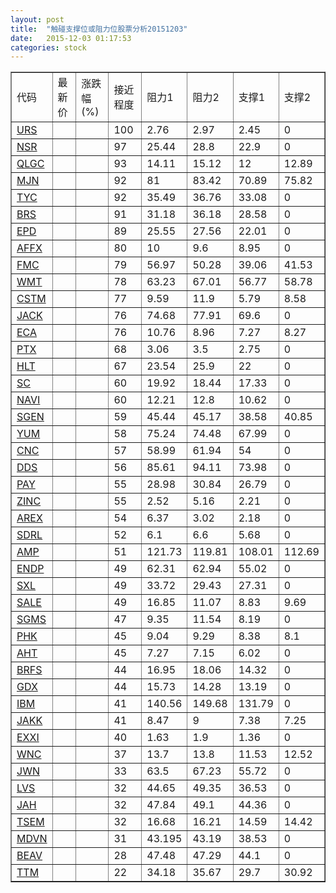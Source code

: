 ```yaml
---
layout: post
title:  "触碰支撑位或阻力位股票分析20151203"
date:   2015-12-03 01:17:53
categories: stock
---
```

<script type="text/javascript">
var stockList = []
stockList.push('gb_urs');
stockList.push('gb_nsr');
stockList.push('gb_qlgc');
stockList.push('gb_mjn');
stockList.push('gb_tyc');
stockList.push('gb_brs');
stockList.push('gb_epd');
stockList.push('gb_affx');
stockList.push('gb_fmc');
stockList.push('gb_wmt');
stockList.push('gb_cstm');
stockList.push('gb_jack');
stockList.push('gb_eca');
stockList.push('gb_ptx');
stockList.push('gb_hlt');
stockList.push('gb_sc');
stockList.push('gb_navi');
stockList.push('gb_sgen');
stockList.push('gb_yum');
stockList.push('gb_cnc');
stockList.push('gb_dds');
stockList.push('gb_pay');
stockList.push('gb_zinc');
stockList.push('gb_arex');
stockList.push('gb_sdrl');
stockList.push('gb_amp');
stockList.push('gb_endp');
stockList.push('gb_sxl');
stockList.push('gb_sale');
stockList.push('gb_sgms');
stockList.push('gb_phk');
stockList.push('gb_aht');
stockList.push('gb_brfs');
stockList.push('gb_gdx');
stockList.push('gb_ibm');
stockList.push('gb_jakk');
stockList.push('gb_exxi');
stockList.push('gb_wnc');
stockList.push('gb_jwn');
stockList.push('gb_lvs');
stockList.push('gb_jah');
stockList.push('gb_tsem');
stockList.push('gb_mdvn');
stockList.push('gb_beav');
stockList.push('gb_ttm');
</script>
<table border="1">
 <tr>
 <td>代码</td>
 <td>最新价</td>
 <td>涨跌幅(%)</td>
 <td>接近程度</td>
 <td>阻力1</td>
 <td>阻力2</td>
 <td>支撑1</td>
 <td>支撑2</td>
</tr>
  <tr id="urs" class="green">
  <td><a href="http://stock.finance.sina.com.cn/usstock/quotes/URS.html" target="_blank">URS</a></td><td></td><td></td><td>100</td><td>2.76</td><td>2.97</td><td>2.45</td><td>0</td></tr>
  <tr id="nsr" class="red">
  <td><a href="http://stock.finance.sina.com.cn/usstock/quotes/NSR.html" target="_blank">NSR</a></td><td></td><td></td><td>97</td><td>25.44</td><td>28.8</td><td>22.9</td><td>0</td></tr>
  <tr id="qlgc" class="green">
  <td><a href="http://stock.finance.sina.com.cn/usstock/quotes/QLGC.html" target="_blank">QLGC</a></td><td></td><td></td><td>93</td><td>14.11</td><td>15.12</td><td>12</td><td>12.89</td></tr>
  <tr id="mjn" class="red">
  <td><a href="http://stock.finance.sina.com.cn/usstock/quotes/MJN.html" target="_blank">MJN</a></td><td></td><td></td><td>92</td><td>81</td><td>83.42</td><td>70.89</td><td>75.82</td></tr>
  <tr id="tyc" class="red">
  <td><a href="http://stock.finance.sina.com.cn/usstock/quotes/TYC.html" target="_blank">TYC</a></td><td></td><td></td><td>92</td><td>35.49</td><td>36.76</td><td>33.08</td><td>0</td></tr>
  <tr id="brs" class="red">
  <td><a href="http://stock.finance.sina.com.cn/usstock/quotes/BRS.html" target="_blank">BRS</a></td><td></td><td></td><td>91</td><td>31.18</td><td>36.18</td><td>28.58</td><td>0</td></tr>
  <tr id="epd" class="red">
  <td><a href="http://stock.finance.sina.com.cn/usstock/quotes/EPD.html" target="_blank">EPD</a></td><td></td><td></td><td>89</td><td>25.55</td><td>27.56</td><td>22.01</td><td>0</td></tr>
  <tr id="affx" class="red">
  <td><a href="http://stock.finance.sina.com.cn/usstock/quotes/AFFX.html" target="_blank">AFFX</a></td><td></td><td></td><td>80</td><td>10</td><td>9.6</td><td>8.95</td><td>0</td></tr>
  <tr id="fmc" class="green">
  <td><a href="http://stock.finance.sina.com.cn/usstock/quotes/FMC.html" target="_blank">FMC</a></td><td></td><td></td><td>79</td><td>56.97</td><td>50.28</td><td>39.06</td><td>41.53</td></tr>
  <tr id="wmt" class="green">
  <td><a href="http://stock.finance.sina.com.cn/usstock/quotes/WMT.html" target="_blank">WMT</a></td><td></td><td></td><td>78</td><td>63.23</td><td>67.01</td><td>56.77</td><td>58.78</td></tr>
  <tr id="cstm" class="green">
  <td><a href="http://stock.finance.sina.com.cn/usstock/quotes/CSTM.html" target="_blank">CSTM</a></td><td></td><td></td><td>77</td><td>9.59</td><td>11.9</td><td>5.79</td><td>8.58</td></tr>
  <tr id="jack" class="red">
  <td><a href="http://stock.finance.sina.com.cn/usstock/quotes/JACK.html" target="_blank">JACK</a></td><td></td><td></td><td>76</td><td>74.68</td><td>77.91</td><td>69.6</td><td>0</td></tr>
  <tr id="eca" class="green">
  <td><a href="http://stock.finance.sina.com.cn/usstock/quotes/ECA.html" target="_blank">ECA</a></td><td></td><td></td><td>76</td><td>10.76</td><td>8.96</td><td>7.27</td><td>8.27</td></tr>
  <tr id="ptx" class="red">
  <td><a href="http://stock.finance.sina.com.cn/usstock/quotes/PTX.html" target="_blank">PTX</a></td><td></td><td></td><td>68</td><td>3.06</td><td>3.5</td><td>2.75</td><td>0</td></tr>
  <tr id="hlt" class="green">
  <td><a href="http://stock.finance.sina.com.cn/usstock/quotes/HLT.html" target="_blank">HLT</a></td><td></td><td></td><td>67</td><td>23.54</td><td>25.9</td><td>22</td><td>0</td></tr>
  <tr id="sc" class="green">
  <td><a href="http://stock.finance.sina.com.cn/usstock/quotes/SC.html" target="_blank">SC</a></td><td></td><td></td><td>60</td><td>19.92</td><td>18.44</td><td>17.33</td><td>0</td></tr>
  <tr id="navi" class="green">
  <td><a href="http://stock.finance.sina.com.cn/usstock/quotes/NAVI.html" target="_blank">NAVI</a></td><td></td><td></td><td>60</td><td>12.21</td><td>12.8</td><td>10.62</td><td>0</td></tr>
  <tr id="sgen" class="green">
  <td><a href="http://stock.finance.sina.com.cn/usstock/quotes/SGEN.html" target="_blank">SGEN</a></td><td></td><td></td><td>59</td><td>45.44</td><td>45.17</td><td>38.58</td><td>40.85</td></tr>
  <tr id="yum" class="red">
  <td><a href="http://stock.finance.sina.com.cn/usstock/quotes/YUM.html" target="_blank">YUM</a></td><td></td><td></td><td>58</td><td>75.24</td><td>74.48</td><td>67.99</td><td>0</td></tr>
  <tr id="cnc" class="green">
  <td><a href="http://stock.finance.sina.com.cn/usstock/quotes/CNC.html" target="_blank">CNC</a></td><td></td><td></td><td>57</td><td>58.99</td><td>61.94</td><td>54</td><td>0</td></tr>
  <tr id="dds" class="green">
  <td><a href="http://stock.finance.sina.com.cn/usstock/quotes/DDS.html" target="_blank">DDS</a></td><td></td><td></td><td>56</td><td>85.61</td><td>94.11</td><td>73.98</td><td>0</td></tr>
  <tr id="pay" class="red">
  <td><a href="http://stock.finance.sina.com.cn/usstock/quotes/PAY.html" target="_blank">PAY</a></td><td></td><td></td><td>55</td><td>28.98</td><td>30.84</td><td>26.79</td><td>0</td></tr>
  <tr id="zinc" class="green">
  <td><a href="http://stock.finance.sina.com.cn/usstock/quotes/ZINC.html" target="_blank">ZINC</a></td><td></td><td></td><td>55</td><td>2.52</td><td>5.16</td><td>2.21</td><td>0</td></tr>
  <tr id="arex" class="green">
  <td><a href="http://stock.finance.sina.com.cn/usstock/quotes/AREX.html" target="_blank">AREX</a></td><td></td><td></td><td>54</td><td>6.37</td><td>3.02</td><td>2.18</td><td>0</td></tr>
  <tr id="sdrl" class="red">
  <td><a href="http://stock.finance.sina.com.cn/usstock/quotes/SDRL.html" target="_blank">SDRL</a></td><td></td><td></td><td>52</td><td>6.1</td><td>6.6</td><td>5.68</td><td>0</td></tr>
  <tr id="amp" class="green">
  <td><a href="http://stock.finance.sina.com.cn/usstock/quotes/AMP.html" target="_blank">AMP</a></td><td></td><td></td><td>51</td><td>121.73</td><td>119.81</td><td>108.01</td><td>112.69</td></tr>
  <tr id="endp" class="red">
  <td><a href="http://stock.finance.sina.com.cn/usstock/quotes/ENDP.html" target="_blank">ENDP</a></td><td></td><td></td><td>49</td><td>62.31</td><td>62.94</td><td>55.02</td><td>0</td></tr>
  <tr id="sxl" class="green">
  <td><a href="http://stock.finance.sina.com.cn/usstock/quotes/SXL.html" target="_blank">SXL</a></td><td></td><td></td><td>49</td><td>33.72</td><td>29.43</td><td>27.31</td><td>0</td></tr>
  <tr id="sale" class="green">
  <td><a href="http://stock.finance.sina.com.cn/usstock/quotes/SALE.html" target="_blank">SALE</a></td><td></td><td></td><td>49</td><td>16.85</td><td>11.07</td><td>8.83</td><td>9.69</td></tr>
  <tr id="sgms" class="red">
  <td><a href="http://stock.finance.sina.com.cn/usstock/quotes/SGMS.html" target="_blank">SGMS</a></td><td></td><td></td><td>47</td><td>9.35</td><td>11.54</td><td>8.19</td><td>0</td></tr>
  <tr id="phk" class="red">
  <td><a href="http://stock.finance.sina.com.cn/usstock/quotes/PHK.html" target="_blank">PHK</a></td><td></td><td></td><td>45</td><td>9.04</td><td>9.29</td><td>8.38</td><td>8.1</td></tr>
  <tr id="aht" class="green">
  <td><a href="http://stock.finance.sina.com.cn/usstock/quotes/AHT.html" target="_blank">AHT</a></td><td></td><td></td><td>45</td><td>7.27</td><td>7.15</td><td>6.02</td><td>0</td></tr>
  <tr id="brfs" class="green">
  <td><a href="http://stock.finance.sina.com.cn/usstock/quotes/BRFS.html" target="_blank">BRFS</a></td><td></td><td></td><td>44</td><td>16.95</td><td>18.06</td><td>14.32</td><td>0</td></tr>
  <tr id="gdx" class="red">
  <td><a href="http://stock.finance.sina.com.cn/usstock/quotes/GDX.html" target="_blank">GDX</a></td><td></td><td></td><td>44</td><td>15.73</td><td>14.28</td><td>13.19</td><td>0</td></tr>
  <tr id="ibm" class="green">
  <td><a href="http://stock.finance.sina.com.cn/usstock/quotes/IBM.html" target="_blank">IBM</a></td><td></td><td></td><td>41</td><td>140.56</td><td>149.68</td><td>131.79</td><td>0</td></tr>
  <tr id="jakk" class="red">
  <td><a href="http://stock.finance.sina.com.cn/usstock/quotes/JAKK.html" target="_blank">JAKK</a></td><td></td><td></td><td>41</td><td>8.47</td><td>9</td><td>7.38</td><td>7.25</td></tr>
  <tr id="exxi" class="red">
  <td><a href="http://stock.finance.sina.com.cn/usstock/quotes/EXXI.html" target="_blank">EXXI</a></td><td></td><td></td><td>40</td><td>1.63</td><td>1.9</td><td>1.36</td><td>0</td></tr>
  <tr id="wnc" class="green">
  <td><a href="http://stock.finance.sina.com.cn/usstock/quotes/WNC.html" target="_blank">WNC</a></td><td></td><td></td><td>37</td><td>13.7</td><td>13.8</td><td>11.53</td><td>12.52</td></tr>
  <tr id="jwn" class="green">
  <td><a href="http://stock.finance.sina.com.cn/usstock/quotes/JWN.html" target="_blank">JWN</a></td><td></td><td></td><td>33</td><td>63.5</td><td>67.23</td><td>55.72</td><td>0</td></tr>
  <tr id="lvs" class="green">
  <td><a href="http://stock.finance.sina.com.cn/usstock/quotes/LVS.html" target="_blank">LVS</a></td><td></td><td></td><td>32</td><td>44.65</td><td>49.35</td><td>36.53</td><td>0</td></tr>
  <tr id="jah" class="green">
  <td><a href="http://stock.finance.sina.com.cn/usstock/quotes/JAH.html" target="_blank">JAH</a></td><td></td><td></td><td>32</td><td>47.84</td><td>49.1</td><td>44.36</td><td>0</td></tr>
  <tr id="tsem" class="red">
  <td><a href="http://stock.finance.sina.com.cn/usstock/quotes/TSEM.html" target="_blank">TSEM</a></td><td></td><td></td><td>32</td><td>16.68</td><td>16.21</td><td>14.59</td><td>14.42</td></tr>
  <tr id="mdvn" class="red">
  <td><a href="http://stock.finance.sina.com.cn/usstock/quotes/MDVN.html" target="_blank">MDVN</a></td><td></td><td></td><td>31</td><td>43.195</td><td>43.19</td><td>38.53</td><td>0</td></tr>
  <tr id="beav" class="red">
  <td><a href="http://stock.finance.sina.com.cn/usstock/quotes/BEAV.html" target="_blank">BEAV</a></td><td></td><td></td><td>28</td><td>47.48</td><td>47.29</td><td>44.1</td><td>0</td></tr>
  <tr id="ttm" class="green">
  <td><a href="http://stock.finance.sina.com.cn/usstock/quotes/TTM.html" target="_blank">TTM</a></td><td></td><td></td><td>22</td><td>34.18</td><td>35.67</td><td>29.7</td><td>30.92</td></tr>
</table>
